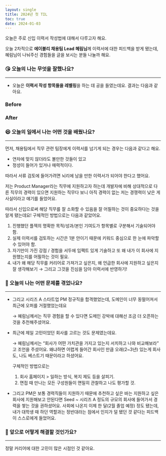 ```yaml
---
layout: single
title: 2024년 첫 TIL
toc: true
date: 2024-01-03
---
```


오늘은 주로 신입 이력서 작성법에 대해서 다루고자 해요.

오늘 2차적으로 **에이블리 채용팀 Lead 혜림님**께 이력서에 대한 피드백을 받게 됐는데, 혜림님이 나눠주신 경험들을 글을 보시는 분들 나눌까 해요.

### 😘 오늘의 나는 무엇을 잘했나요?

---

- 오늘은 **이력서 작성 항목들을 레벨링**을 하는 데 공을 들였는데요. 결과는 다음과 같아요.

### Before

### After 

### 😆 오늘의 일에서 나는 어떤 것을 배웠나요?

---

먼저, 채용팀에서 직무 관련 팀장에게 이력서를 넘기게 되는 경우는 다음과 같다고 해요.

- 연차에 맞지 않더라도 볼만한 것들이 있고
- 정성이 들어가 있거나 매력적이다.

따라서 서류 검토에 들어가려면 뇌리에 남을 만한 이력서가 되어야 한다고 했어요.  

저는 Product Manager라는 직무에 지원하고자 하는데 개발자에 비해 상대적으로 다른 직무의 경력이 있으면 지원하는 직무다 보니 아직 경력이 없는 저는 경쟁력이 낮은 게 사실이라고 얘기를 들었어요.

따라서 신입으로써 해당 직무를 잘 소화할 수 있음을 잘 어필하는 것이 중요하다는 것을 알게 됐는데요! 구체적인 방법으로는 다음과 같았어요.

1. 진행했던 플젝의 명확한 목적/성과/본인 기여도가 항목별로 구분해서 기술되어야 함.
2. 실제 이력서를 검토하는 시간은 1분 안이기 때문에 키워드 중심으로 한 눈에 파악할 수 있어야 함.
3. 자기만이 가진 강점 / 경험을 서두에 임팩트 있게 기술하고 또 왜 내가 이 회사에 지원했는지를 어필하는 것이 필요.
4. 내가 왜 해당 직무를 커리어로 가져가고 싶은지, 왜 언급한 회사에 지원하고 싶은지 잘 생각해보기 → 그리고 그것을 진심을 담아 이력서에 반영하기!

### 🤢 오늘의 나는 어떤 문제를 겪었나요?

---

- 그리고 시리즈 A 스타트업 PM 정규직을 합격했었는데, 도메인이 너무 동떨어져서 최근에 오퍼를 거절했었는데요
    
    → 혜림님께서는 직무 경험을 할 수 있다면 도메인 강박에 대해선 조금 더 오픈하는 것을 추천해주셨어요. 
    

- 최근에 제일 고민이었던 회사를 고르는 것도 문제였는데요.
    
    → 혜림님께서는 “회사가 어떤 가치관을 가지고 있는지 서치하고 나와 비교해보라” 고 조언을 주셨어요. 왜냐하면 어렵게 들어간 회사인 만큼 오래(2~3년) 있는게 회사도, 나도 베스트기 때문이라고 하셨어요.
    
    구체적인 방법으로는 
    
    1. 회사 홈페이지 > 일하는 방식, 복지 제도 등을 살피기.
    2. 면접 때 만나는 모든 구성원들이 면밀히 관찰하고 나도 평가할 것.

- 그리고 PM은 보통 경력직들이 지원하기 때문에 추천하고 싶은 바는 지원하고 싶은 회사에 지원해보고 안된다면 Seed ~ 시리즈 A 정도의 규모의 회사에 들어가서 경력을 쌓는 것을 권하셨어요. 
사회에 나온지 이제 한 달(2월 졸업 예정) 정도 됐는데, 내가 대학생 때 하던 역할과는 정반대라는 점에서 인지가 덜 됐던 것 같다는 피드백이 스스로에게 들었어요.

### 🤩 앞으로 어떻게 해결할 것인가요?

---

정말 커리어에 대한 고민이 많은 시점인 것 같아요.
